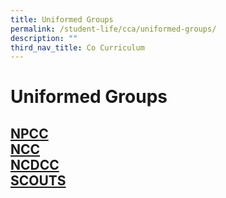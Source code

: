 ```yaml
---
title: Uniformed Groups
permalink: /student-life/cca/uniformed-groups/
description: ""
third_nav_title: Co Curriculum
---
```

# Uniformed Groups



##  [NPCC](/cca/uniformed-groups/npcc) <br>[NCC](/cca/uniformed-groups/ncc)<br>  [NCDCC](/cca/uniformed-groups/ncdcc)<br>  [SCOUTS](/cca/uniformed-groups/scouts)<br>